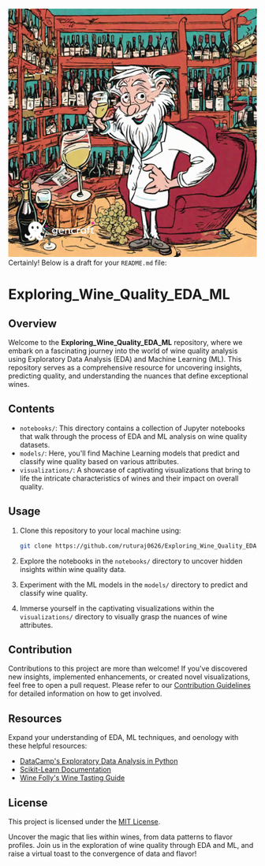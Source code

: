 ![Wine Quality](wine_quality.png)
Certainly! Below is a draft for your `README.md` file:

# Exploring_Wine_Quality_EDA_ML

## Overview

Welcome to the **Exploring_Wine_Quality_EDA_ML** repository, where we embark on a fascinating journey into the world of wine quality analysis using Exploratory Data Analysis (EDA) and Machine Learning (ML). This repository serves as a comprehensive resource for uncovering insights, predicting quality, and understanding the nuances that define exceptional wines.

## Contents

- `notebooks/`: This directory contains a collection of Jupyter notebooks that walk through the process of EDA and ML analysis on wine quality datasets.
- `models/`: Here, you'll find Machine Learning models that predict and classify wine quality based on various attributes.
- `visualizations/`: A showcase of captivating visualizations that bring to life the intricate characteristics of wines and their impact on overall quality.

## Usage

1. Clone this repository to your local machine using:
   ```bash
   git clone https://github.com/ruturaj0626/Exploring_Wine_Quality_EDA_ML.git
   ```

2. Explore the notebooks in the `notebooks/` directory to uncover hidden insights within wine quality data.

3. Experiment with the ML models in the `models/` directory to predict and classify wine quality.

4. Immerse yourself in the captivating visualizations within the `visualizations/` directory to visually grasp the nuances of wine attributes.

## Contribution

Contributions to this project are more than welcome! If you've discovered new insights, implemented enhancements, or created novel visualizations, feel free to open a pull request. Please refer to our [Contribution Guidelines](CONTRIBUTING.md) for detailed information on how to get involved.

## Resources

Expand your understanding of EDA, ML techniques, and oenology with these helpful resources:

- [DataCamp's Exploratory Data Analysis in Python](https://www.datacamp.com/courses/exploratory-data-analysis-in-python)
- [Scikit-Learn Documentation](https://scikit-learn.org/stable/documentation.html)
- [Wine Folly's Wine Tasting Guide](https://winefolly.com/tips/wine-tasting-guide-tasting-wine/)

## License

This project is licensed under the [MIT License](LICENSE).


Uncover the magic that lies within wines, from data patterns to flavor profiles. Join us in the exploration of wine quality through EDA and ML, and raise a virtual toast to the convergence of data and flavor!

